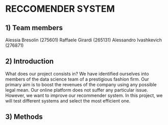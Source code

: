# RECCOMENDER SYSTEM

## 1) Team members
Alessia Bresolin (275601)
Raffaele Girardi (265131)
Alessandro Ivashkevich (276871)

## 2) Introduction
What does our project consists in? We have identified ourselves into members of the data science team of a prestigious fashion firm. Our primary aim is to boost the revenues of the company using any possible legal mean. 
Our online platform does not suffer any particular issue. However, we want to improve our recommender system. In this project, we will test different systems and select the most efficient one.

## 3) Methods
